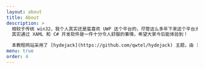 ```yaml
---
layout: about
title: About
description: >
  相较于传统 win32，我个人其实还是蛮喜欢 UWP 这个平台的，尽管这么多年下来这个平台太也没发展起来，但是至少我想通过这篇教程让更多的人了解 UWP 与 UWP 开发。
  其实通过 XAML 和 C# 开发软件是一件十分令人舒服的事情，希望大家今后能体验到！

  本教程网站采用了 [hydejack](https://github.com/qwtel/hydejack) 主题，由 [qwtel](https://github.com/qwtel) 基于 hyde 主题开发而成，简洁而美观。
menu: true
order: 4
---
```



